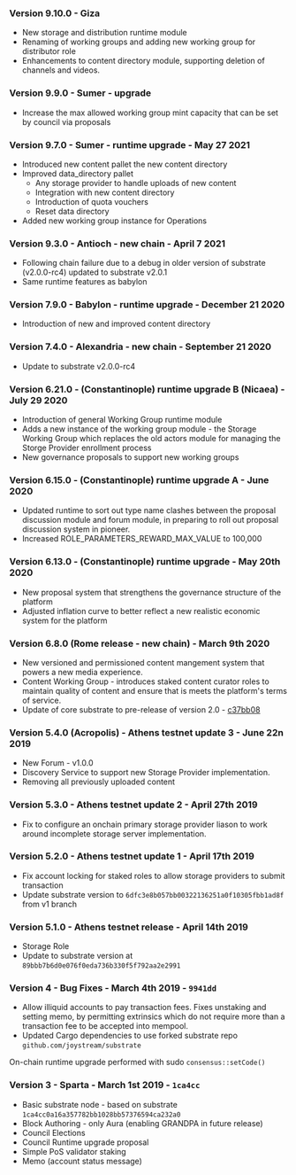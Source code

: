 ### Version 9.10.0 - Giza
- New storage and distribution runtime module
- Renaming of working groups and adding new working group for distributor role
- Enhancements to content directory module, supporting deletion of channels and videos.

### Version 9.9.0 - Sumer - upgrade
- Increase the max allowed working group mint capacity that can be set by council via proposals

### Version 9.7.0 - Sumer - runtime upgrade - May 27 2021
- Introduced new content pallet the new content directory
- Improved data_directory pallet
  - Any storage provider to handle uploads of new content
  - Integration with new content directory
  - Introduction of quota vouchers
  - Reset data directory
- Added new working group instance for Operations

### Version 9.3.0 - Antioch - new chain - April 7 2021
- Following chain failure due to a debug in older version of substrate (v2.0.0-rc4) updated to substrate v2.0.1
- Same runtime features as babylon

### Version 7.9.0 - Babylon - runtime upgrade - December 21 2020
- Introduction of new and improved content directory

### Version 7.4.0 - Alexandria - new chain - September 21 2020
- Update to substrate v2.0.0-rc4

### Version 6.21.0 - (Constantinople) runtime upgrade B (Nicaea) - July 29 2020

- Introduction of general Working Group runtime module
- Adds a new instance of the working group module - the Storage Working Group which
  replaces the old actors module for managing the Storge Provider enrollment process
- New governance proposals to support new working groups

### Version 6.15.0 - (Constantinople) runtime upgrade A - June 2020

- Updated runtime to sort out type name clashes between the proposal discussion module
  and forum module, in preparing to roll out proposal discussion system in pioneer.
- Increased ROLE_PARAMETERS_REWARD_MAX_VALUE to 100,000

### Version 6.13.0 - (Constantinople) runtime upgrade - May 20th 2020

- New proposal system that strengthens the governance structure of the platform
- Adjusted inflation curve to better reflect a new realistic economic system for the platform

### Version 6.8.0 (Rome release - new chain) - March 9th 2020

- New versioned and permissioned content mangement system that powers a new media experience.
- Content Working Group - introduces staked content curator roles to maintain quality of content and ensure that is meets the platform's terms of service.
- Update of core substrate to pre-release of version 2.0 - [c37bb08](https://github.com/paritytech/substrate/commit/c37bb08535c49a12320af7facfd555ce05cce2e8)

### Version 5.4.0 (Acropolis) - Athens testnet update 3 - June 22n 2019

- New Forum - v1.0.0
- Discovery Service to support new Storage Provider implementation.
- Removing all previously uploaded content

### Version 5.3.0 - Athens testnet update 2 - April 27th 2019

- Fix to configure an onchain primary storage provider liason to work around incomplete storage server implementation.

### Version 5.2.0 - Athens testnet update 1 - April 17th 2019

- Fix account locking for staked roles to allow storage providers to submit transaction
- Update substrate version to `6dfc3e8b057bb00322136251a0f10305fbb1ad8f` from v1 branch

### Version 5.1.0 - Athens testnet release - April 14th 2019

- Storage Role
- Update to substrate version at `89bbb7b6d0e076f0eda736b330f5f792aa2e2991`

### Version 4 - Bug Fixes - March 4th 2019 - `9941dd`

- Allow illiquid accounts to pay transaction fees. Fixes unstaking and setting memo, by permitting extrinsics which do not require more than a transaction fee to be accepted into mempool.
- Updated Cargo dependencies to use forked substrate repo `github.com/joystream/substrate`

On-chain runtime upgrade performed with sudo `consensus::setCode()`

### Version 3 - Sparta - March 1st 2019 - `1ca4cc`

- Basic substrate node - based on substrate `1ca4cc0a16a357782bb1028bb57376594ca232a0`
- Block Authoring - only Aura (enabling GRANDPA in future release)
- Council Elections
- Council Runtime upgrade proposal
- Simple PoS validator staking
- Memo (account status message)
